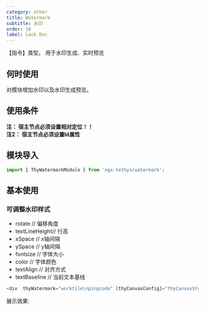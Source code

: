 ```yaml
---
category: other
title: Watermark
subtitle: 水印
order: 10
label: Lack Doc
---
```

<div class="dg-alert dg-alert-info">【指令】类型。 用于水印生成、实时预览</div>

## 何时使用

对模块增加水印以及水印生成预览。 

## 使用条件

<div class="dg-alert dg-alert-info"><strong>注： 宿主节点必须设置相对定位！！</strong>  </div>
<div class="dg-alert dg-alert-info"><strong>注2： 宿主节点必须设置Id属性</strong>  </div>


## 模块导入

``` ts
import { ThyWatermarkModule } from 'ngx-tethys/watermark';
```

## 基本使用

### 可调整水印样式
* rotate  // 偏移角度
* textLineHeight// 行高
* xSpace  // x轴间隔
* ySpace  // y轴间隔
* fontsize   // 字体大小
* color   // 字体颜色
* textAlign  // 对齐方式
* textBaseline   // 当前文本基线

``` ts
<div  thyWatermark="worktile\npingcode" [thyCanvasConfig]="thyCanvasStyles" id="basic2"></div>
```

展示效果: 

<example name="thy-watermark-basic-example" />
